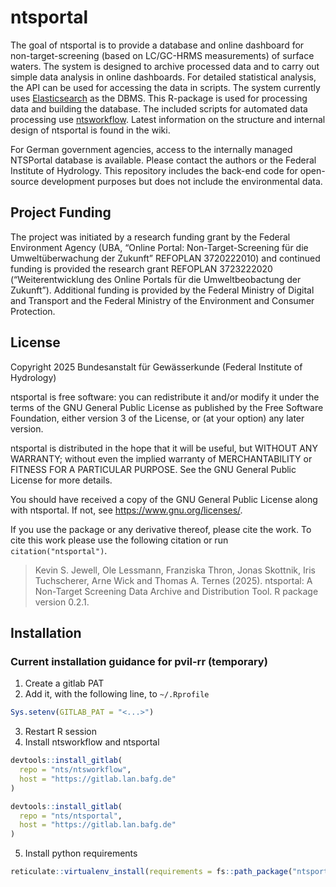 
<!-- README.md is generated from README.Rmd. Please edit README.Rmd -->

# ntsportal

The goal of ntsportal is to provide a database and online dashboard for
non-target-screening (based on LC/GC-HRMS measurements) of surface
waters. The system is designed to archive processed data and to carry
out simple data analysis in online dashboards. For detailed statistical
analysis, the API can be used for accessing the data in scripts. The
system currently uses
[Elasticsearch](https://www.elastic.co/guide/en/elasticsearch/reference/current/index.html)
as the DBMS. This R-package is used for processing data and building the
database. The included scripts for automated data processing use
[ntsworkflow](https://github.com/bafg-bund/ntsworkflow). Latest
information on the structure and internal design of ntsportal is found
in the wiki.

For German government agencies, access to the internally managed
NTSPortal database is available. Please contact the authors or the
Federal Institute of Hydrology. This repository includes the back-end
code for open-source development purposes but does not include the
environmental data.

## Project Funding

The project was initiated by a research funding grant by the Federal
Environment Agency (UBA, “Online Portal: Non-Target-Screening für die
Umweltüberwachung der Zukunft” REFOPLAN 3720222010) and continued
funding is provided the research grant REFOPLAN 3723222020
(“Weiterentwicklung des Online Portals für die Umweltbeobactung der
Zukunft”). Additional funding is provided by the Federal Ministry of
Digital and Transport and the Federal Ministry of the Environment and
Consumer Protection.

## License

Copyright 2025 Bundesanstalt für Gewässerkunde (Federal Institute of
Hydrology)

ntsportal is free software: you can redistribute it and/or modify it
under the terms of the GNU General Public License as published by the
Free Software Foundation, either version 3 of the License, or (at your
option) any later version.

ntsportal is distributed in the hope that it will be useful, but WITHOUT
ANY WARRANTY; without even the implied warranty of MERCHANTABILITY or
FITNESS FOR A PARTICULAR PURPOSE. See the GNU General Public License for
more details.

You should have received a copy of the GNU General Public License along
with ntsportal. If not, see <https://www.gnu.org/licenses/>.

If you use the package or any derivative thereof, please cite the work.
To cite this work please use the following citation or run
`citation("ntsportal")`.

> Kevin S. Jewell, Ole Lessmann, Franziska Thron, Jonas Skottnik, Iris
> Tuchscherer, Arne Wick and Thomas A. Ternes (2025). ntsportal: A
> Non-Target Screening Data Archive and Distribution Tool. R package
> version 0.2.1.

## Installation

### Current installation guidance for pvil-rr (temporary)

1)  Create a gitlab PAT
2)  Add it, with the following line, to `~/.Rprofile`

``` r
Sys.setenv(GITLAB_PAT = "<...>")
```

3)  Restart R session
4)  Install ntsworkflow and ntsportal

``` r
devtools::install_gitlab(
  repo = "nts/ntsworkflow",
  host = "https://gitlab.lan.bafg.de"
)

devtools::install_gitlab(
  repo = "nts/ntsportal",
  host = "https://gitlab.lan.bafg.de"
)
```

5)  Install python requirements

``` r
reticulate::virtualenv_install(requirements = fs::path_package("ntsportal", "pythonElasticComm", "requirements.txt"))
```
